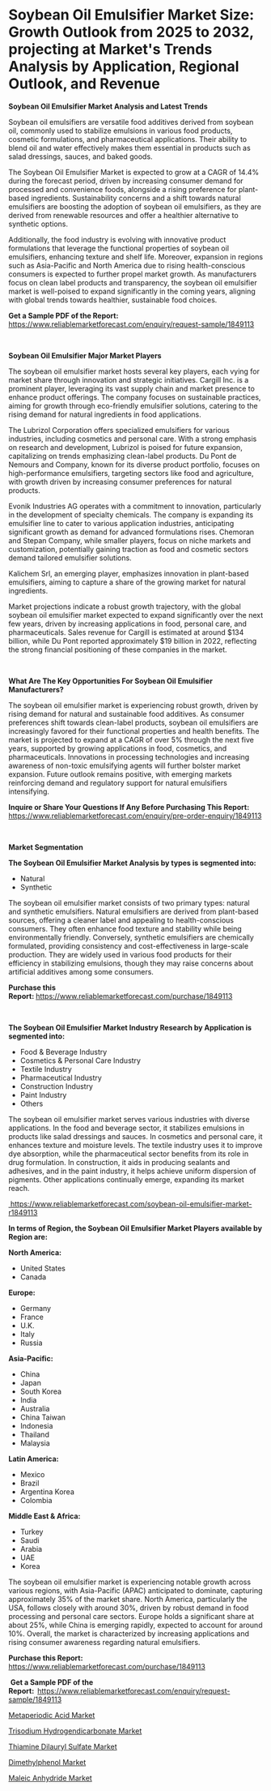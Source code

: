 <p><h1>Soybean Oil Emulsifier Market Size: Growth Outlook from 2025 to 2032, projecting at Market's Trends Analysis by Application, Regional Outlook, and Revenue</h1></p><p><strong>Soybean Oil Emulsifier Market Analysis and Latest Trends</strong></p>
<p><p>Soybean oil emulsifiers are versatile food additives derived from soybean oil, commonly used to stabilize emulsions in various food products, cosmetic formulations, and pharmaceutical applications. Their ability to blend oil and water effectively makes them essential in products such as salad dressings, sauces, and baked goods.</p><p>The Soybean Oil Emulsifier Market is expected to grow at a CAGR of 14.4% during the forecast period, driven by increasing consumer demand for processed and convenience foods, alongside a rising preference for plant-based ingredients. Sustainability concerns and a shift towards natural emulsifiers are boosting the adoption of soybean oil emulsifiers, as they are derived from renewable resources and offer a healthier alternative to synthetic options.</p><p>Additionally, the food industry is evolving with innovative product formulations that leverage the functional properties of soybean oil emulsifiers, enhancing texture and shelf life. Moreover, expansion in regions such as Asia-Pacific and North America due to rising health-conscious consumers is expected to further propel market growth. As manufacturers focus on clean label products and transparency, the soybean oil emulsifier market is well-poised to expand significantly in the coming years, aligning with global trends towards healthier, sustainable food choices.</p></p>
<p><strong>Get a Sample PDF of the Report:&nbsp;</strong> <a href="https://www.reliablemarketforecast.com/enquiry/request-sample/1849113?utm_campaign=1108&utm_medium=2&utm_source=Github&utm_content=ia&utm_term=02042025&utm_id=soybean-oil-emulsifier">https://www.reliablemarketforecast.com/enquiry/request-sample/1849113</a></p>
<p>&nbsp;</p>
<p><strong>Soybean Oil Emulsifier Major Market Players</strong></p>
<p><p>The soybean oil emulsifier market hosts several key players, each vying for market share through innovation and strategic initiatives. Cargill Inc. is a prominent player, leveraging its vast supply chain and market presence to enhance product offerings. The company focuses on sustainable practices, aiming for growth through eco-friendly emulsifier solutions, catering to the rising demand for natural ingredients in food applications.</p><p>The Lubrizol Corporation offers specialized emulsifiers for various industries, including cosmetics and personal care. With a strong emphasis on research and development, Lubrizol is poised for future expansion, capitalizing on trends emphasizing clean-label products. Du Pont de Nemours and Company, known for its diverse product portfolio, focuses on high-performance emulsifiers, targeting sectors like food and agriculture, with growth driven by increasing consumer preferences for natural products.</p><p>Evonik Industries AG operates with a commitment to innovation, particularly in the development of specialty chemicals. The company is expanding its emulsifier line to cater to various application industries, anticipating significant growth as demand for advanced formulations rises. Chemoran and Stepan Company, while smaller players, focus on niche markets and customization, potentially gaining traction as food and cosmetic sectors demand tailored emulsifier solutions.</p><p>Kalichem Srl, an emerging player, emphasizes innovation in plant-based emulsifiers, aiming to capture a share of the growing market for natural ingredients. </p><p>Market projections indicate a robust growth trajectory, with the global soybean oil emulsifier market expected to expand significantly over the next few years, driven by increasing applications in food, personal care, and pharmaceuticals. Sales revenue for Cargill is estimated at around $134 billion, while Du Pont reported approximately $19 billion in 2022, reflecting the strong financial positioning of these companies in the market.</p></p>
<p>&nbsp;</p>
<p><strong>What Are The Key Opportunities For Soybean Oil Emulsifier Manufacturers?</strong></p>
<p><p>The soybean oil emulsifier market is experiencing robust growth, driven by rising demand for natural and sustainable food additives. As consumer preferences shift towards clean-label products, soybean oil emulsifiers are increasingly favored for their functional properties and health benefits. The market is projected to expand at a CAGR of over 5% through the next five years, supported by growing applications in food, cosmetics, and pharmaceuticals. Innovations in processing technologies and increasing awareness of non-toxic emulsifying agents will further bolster market expansion. Future outlook remains positive, with emerging markets reinforcing demand and regulatory support for natural emulsifiers intensifying.</p></p>
<p><strong>Inquire or Share Your Questions If Any Before Purchasing This Report:</strong> <a href="https://www.reliablemarketforecast.com/enquiry/pre-order-enquiry/1849113?utm_campaign=1108&utm_medium=2&utm_source=Github&utm_content=ia&utm_term=02042025&utm_id=soybean-oil-emulsifier">https://www.reliablemarketforecast.com/enquiry/pre-order-enquiry/1849113</a></p>
<p>&nbsp;</p>
<p><strong>Market Segmentation</strong></p>
<p><strong>The Soybean Oil Emulsifier Market Analysis by types is segmented into:</strong></p>
<p><ul><li>Natural</li><li>Synthetic</li></ul></p>
<p><p>The soybean oil emulsifier market consists of two primary types: natural and synthetic emulsifiers. Natural emulsifiers are derived from plant-based sources, offering a cleaner label and appealing to health-conscious consumers. They often enhance food texture and stability while being environmentally friendly. Conversely, synthetic emulsifiers are chemically formulated, providing consistency and cost-effectiveness in large-scale production. They are widely used in various food products for their efficiency in stabilizing emulsions, though they may raise concerns about artificial additives among some consumers.</p></p>
<p><strong>Purchase this Report:&nbsp;</strong><a href="https://www.reliablemarketforecast.com/purchase/1849113?utm_campaign=1108&utm_medium=2&utm_source=Github&utm_content=ia&utm_term=02042025&utm_id=soybean-oil-emulsifier">https://www.reliablemarketforecast.com/purchase/1849113</a></p>
<p>&nbsp;</p>
<p><strong>The Soybean Oil Emulsifier Market Industry Research by Application is segmented into:</strong></p>
<p><ul><li>Food & Beverage Industry</li><li>Cosmetics & Personal Care Industry</li><li>Textile Industry</li><li>Pharmaceutical Industry</li><li>Construction Industry</li><li>Paint Industry</li><li>Others</li></ul></p>
<p><p>The soybean oil emulsifier market serves various industries with diverse applications. In the food and beverage sector, it stabilizes emulsions in products like salad dressings and sauces. In cosmetics and personal care, it enhances texture and moisture levels. The textile industry uses it to improve dye absorption, while the pharmaceutical sector benefits from its role in drug formulation. In construction, it aids in producing sealants and adhesives, and in the paint industry, it helps achieve uniform dispersion of pigments. Other applications continually emerge, expanding its market reach.</p></p>
<p><a href="https://www.reliablemarketforecast.com/soybean-oil-emulsifier-market-r1849113?utm_campaign=1108&utm_medium=2&utm_source=Github&utm_content=ia&utm_term=02042025&utm_id=soybean-oil-emulsifier">&nbsp;https://www.reliablemarketforecast.com/soybean-oil-emulsifier-market-r1849113</a></p>
<p><strong>In terms of Region, the Soybean Oil Emulsifier Market Players available by Region are:</strong></p>
<p>
    <p> <strong> North America: </strong>
        <ul>
            <li>United States</li>
            <li>Canada</li>
        </ul>
        </p> 
    <p> <strong> Europe: </strong>
        <ul>
            <li>Germany</li>
            <li>France</li>
            <li>U.K.</li>
            <li>Italy</li>
            <li>Russia</li>
        </ul>
        </p> 
    <p> <strong> Asia-Pacific: </strong>
        <ul>
            <li>China</li>
            <li>Japan</li>
            <li>South Korea</li>
            <li>India</li>
            <li>Australia</li>
            <li>China Taiwan</li>
            <li>Indonesia</li>
            <li>Thailand</li>
            <li>Malaysia</li>
        </ul>
        </p> 
    <p> <strong> Latin America: </strong>
        <ul>
            <li>Mexico</li>
            <li>Brazil</li>
            <li>Argentina Korea</li>
            <li>Colombia</li>
        </ul>
        </p> 
    <p> <strong> Middle East & Africa: </strong>
        <ul>
            <li>Turkey</li>
            <li>Saudi</li>
            <li>Arabia</li>
            <li>UAE</li>
            <li>Korea</li>
        </ul>
    </p>
    </p>
<p><p>The soybean oil emulsifier market is experiencing notable growth across various regions, with Asia-Pacific (APAC) anticipated to dominate, capturing approximately 35% of the market share. North America, particularly the USA, follows closely with around 30%, driven by robust demand in food processing and personal care sectors. Europe holds a significant share at about 25%, while China is emerging rapidly, expected to account for around 10%. Overall, the market is characterized by increasing applications and rising consumer awareness regarding natural emulsifiers.</p></p>
<p><strong>Purchase this Report: </strong><a href="https://www.reliablemarketforecast.com/purchase/1849113?utm_campaign=1108&utm_medium=2&utm_source=Github&utm_content=ia&utm_term=02042025&utm_id=soybean-oil-emulsifier">https://www.reliablemarketforecast.com/purchase/1849113</a></p>
<p>&nbsp;<strong>Get a Sample PDF of the Report:&nbsp;&nbsp;</strong><a href="https://www.reliablemarketforecast.com/enquiry/request-sample/1849113?utm_campaign=1108&utm_medium=2&utm_source=Github&utm_content=ia&utm_term=02042025&utm_id=soybean-oil-emulsifier">https://www.reliablemarketforecast.com/enquiry/request-sample/1849113</a></p>
<p><strong></strong></p>
<p><p><a href="https://github.com/firdwsermald/Market-Research-Report-List-1/blob/main/metaperiodic-acid-market.md?utm_campaign=1108&utm_medium=2&utm_source=Github&utm_content=ia&utm_term=02042025&utm_id=soybean-oil-emulsifier">Metaperiodic Acid Market</a></p><p><a href="https://github.com/winjelequegt/Market-Research-Report-List-1/blob/main/trisodium-hydrogendicarbonate-market.md?utm_campaign=1108&utm_medium=2&utm_source=Github&utm_content=ia&utm_term=02042025&utm_id=soybean-oil-emulsifier">Trisodium Hydrogendicarbonate Market</a></p><p><a href="https://github.com/fontshatintj/Market-Research-Report-List-1/blob/main/thiamine-dilauryl-sulfate-market.md?utm_campaign=1108&utm_medium=2&utm_source=Github&utm_content=ia&utm_term=02042025&utm_id=soybean-oil-emulsifier">Thiamine Dilauryl Sulfate Market</a></p><p><a href="https://github.com/wilzeryammy/Market-Research-Report-List-1/blob/main/dimethylphenol-market.md?utm_campaign=1108&utm_medium=2&utm_source=Github&utm_content=ia&utm_term=02042025&utm_id=soybean-oil-emulsifier">Dimethylphenol Market</a></p><p><a href="https://github.com/bredevasil2q/Market-Research-Report-List-1/blob/main/maleic-anhydride-market.md?utm_campaign=1108&utm_medium=2&utm_source=Github&utm_content=ia&utm_term=02042025&utm_id=soybean-oil-emulsifier">Maleic Anhydride Market</a></p></p>